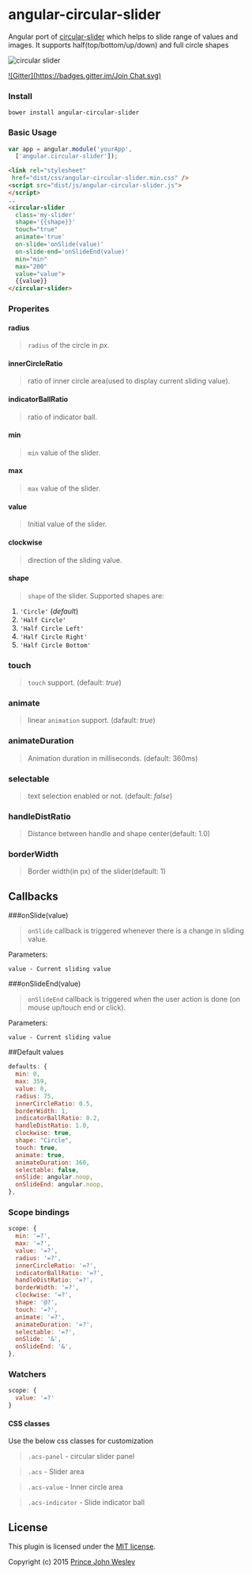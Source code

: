# angular-circular-slider
Angular port of [circular-slider](http://www.toolitup.com/circular-slider.html) which helps to slide range of values and images. It supports half(top/bottom/up/down) and full circle shapes

![circular slider](http://www.toolitup.com/assets/images/circular-slider-demo.png)

[![Gitter](https://badges.gitter.im/Join Chat.svg)](https://gitter.im/princejwesley/angular-circular-slider)

### Install
`bower install angular-circular-slider`

### Basic Usage

```javascript
var app = angular.module('yourApp',
  ['angular.circular-slider']);
```

```html
<link rel="stylesheet"
 href="dist/css/angular-circular-slider.min.css" />
<script src="dist/js/angular-circular-slider.js">
</script>
..
<circular-slider
  class='my-slider'
  shape='{{shape}}'
  touch="true"
  animate='true'
  on-slide='onSlide(value)'
  on-slide-end='onSlideEnd(value)'
  min="min"
  max="200"
  value="value">
  {{value}}
</circular-slider>

```

### Properites
#### radius
> `radius` of the circle in *px*.

#### innerCircleRatio
> ratio of inner circle area(used to display current sliding value).

#### indicatorBallRatio
> ratio of indicator ball.

#### min
> `min` value of the slider.

#### max
> `max` value of the slider.

#### value
> Initial value of the slider.

#### clockwise
> direction of the sliding value.

#### shape
> `shape` of the slider. Supported shapes are:

1. `'Circle'` (*default*)
2. `'Half Circle'`
3. `'Half Circle Left'`
4. `'Half Circle Right'`
5. `'Half Circle Bottom'`

### touch
> `touch` support. (default: *true*)

### animate
>linear `animation` support. (dafault: *true*)

### animateDuration
> Animation duration in milliseconds. (default: 360ms)

### selectable
> text selection enabled or not. (default: *false*)

### handleDistRatio
> Distance between handle and shape center(default: 1.0)

### borderWidth
> Border width(in px) of the slider(default: 1)

## Callbacks
###onSlide(value)
> `onSlide` callback is triggered whenever there is a change in sliding value.

Parameters:
```
value - Current sliding value
```

###onSlideEnd(value)
> `onSlideEnd` callback is triggered when the user action is done (on mouse up/touch end or click).

Parameters:
```
value - Current sliding value
```

##Default values
```javascript
defaults: {
  min: 0,
  max: 359,
  value: 0,
  radius: 75,
  innerCircleRatio: 0.5,
  borderWidth: 1,
  indicatorBallRatio: 0.2,
  handleDistRatio: 1.0,
  clockwise: true,
  shape: "Circle",
  touch: true,
  animate: true,
  animateDuration: 360,
  selectable: false,
  onSlide: angular.noop,
  onSlideEnd: angular.noop,
},
```

### Scope bindings
```javascript
scope: {
  min: '=?',
  max: '=?',
  value: '=?',
  radius: '=?',
  innerCircleRatio: '=?',
  indicatorBallRatio: '=?',
  handleDistRatio: '=?',
  borderWidth: '=?',
  clockwise: '=?',
  shape: '@?',
  touch: '=?',
  animate: '=?',
  animateDuration: '=?',
  selectable: '=?',
  onSlide: '&',
  onSlideEnd: '&',
},
```
### Watchers
```javascript
scope: {
  value: '=?'
}
```
#### CSS classes
Use the below css classes for customization
> `.acs-panel` - circular slider panel

> `.acs` - Slider area

> `.acs-value` - Inner circle area

> `.acs-indicator` - Slide indicator ball


## License
This plugin is licensed under the [MIT license](https://github.com/princejwesley/angular-circular-slider/blob/master/LICENSE).

Copyright (c) 2015 [Prince John Wesley](http://www.toolitup.com)

